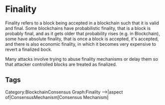 # Finality

Finality refers to a block being accepted in a blockchain such that it is valid and final. Some blockchains have probabilistic finality, that is a block is probably final, and as it gets older that probability rises (e.g. in Blockchain), some have absolute finality, that is once a block is accepted, it's accepted, and there is also economic finality, in which it becomes very expensive to revert a finalized bock.

Many attacks involve trying to abuse finality mechanisms or delay them so that attacker controlled blocks are treated as finalized.

## Tags

Category:BlockchainConsensus
Graph:Finality -->|aspect of|ConsensusMechanism[Consensus Mechanism]
